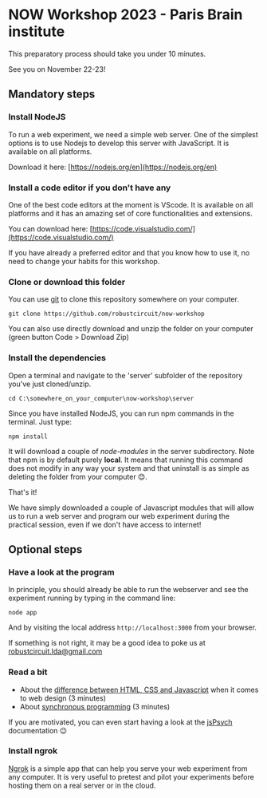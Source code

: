 # NOW Workshop 2023 - Paris Brain institute

This preparatory process should take you under 10 minutes.

See you on November 22-23!

## Mandatory steps

### Install NodeJS

To run a web experiment, we need a simple web server. One of the simplest options is to use Nodejs to develop this server with JavaScript. It is available on all platforms.

Download it here:  [https://nodejs.org/en](https://nodejs.org/en)

### Install a code editor if you don't have any

One of the best code editors at the moment is VScode. It is available on all platforms and it has an amazing set of core functionalities and extensions.

You can download here: [https://code.visualstudio.com/](https://code.visualstudio.com/)

If you have already a preferred editor and that you know how to use it, no need to change your habits for this workshop.

### Clone or download this folder

You can use [git](https://git-scm.com/) to clone this repository somewhere on your computer.

```
git clone https://github.com/robustcircuit/now-workshop
```
You can also use directly download and unzip the folder on your computer (green button Code > Download Zip)

### Install the dependencies

Open a terminal and navigate to the 'server' subfolder of the repository you've just cloned/unzip.

```
cd C:\somewhere_on_your_computer\now-workshop\server
```
Since you have installed NodeJS, you can run npm commands in the terminal. Just type:

```
npm install
```
It will download a couple of *node-modules* in the server subdirectory. Note that npm is by default purely **local**. It means that running this command does not modify in any way your system and that uninstall is as simple as deleting the folder from your computer 😊.

That's it! 

We have simply downloaded a couple of Javascript modules that will allow us to run a web server and program our web experiment during the practical session, even if we don't have access to internet!

## Optional steps

### Have a look at the program

In principle, you should already be able to run the webserver and see the experiment running by typing in the command line:
```
node app
```
And by visiting the local address `http://localhost:3000` from your browser.

If something is not right, it may be a good idea to poke us at <a href="mailto:robustcircuit.lda@gmail.com">robustcircuit.lda@gmail.com<a>

### Read a bit

- About the [difference between HTML, CSS and Javascript](https://www.ironhack.com/us/blog/the-differences-between-html-css-and-javascript) when it comes to web design (3 minutes)
- About [synchronous programming](https://dev.to/luizcalaca/sync-and-async-for-dummies-or-cooking-chefs-5759) (3 minutes)

If you are motivated, you can even start having a look at the [jsPsych](https://www.jspsych.org/7.3/) documentation 😉


### Install ngrok
[Ngrok](https://ngrok.com/download) is a simple app that can help you serve your web experiment from any computer. It is very useful to pretest and pilot your experiments before hosting them on a real server or in the cloud.




